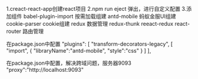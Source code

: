 1.creact-react-app创建react项目
2.npm run eject 弹出，进行自定义配置
3.添加组件
babel-plugin-import   按需加载组建
antd-mobile           蚂蚁金服UI组建
cookie-parser         cookie组建
redux                 数据管理
redux-thunk
reeact-redux
react-router          路由管理

在package.json中配置
"plugins": [
      "transform-decorators-legacy",
      [
        "import",
        {
          "libraryName":"antd-mobile",
          "style":"css"
        }
      ]
    ],

在package.json中配置，解决跨域问题，服务器9093
"proxy":"http://localhost:9093"
